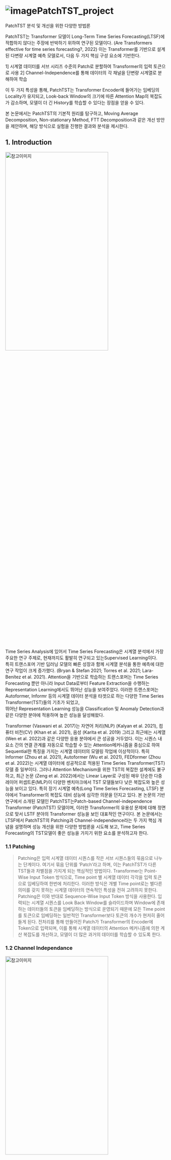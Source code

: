 ![image](https://github.com/JongHyun9999/PatchTST_project/assets/117347262/0e020e3d-039f-484c-9d15-8422ca514fb7)PatchTST_project
=============================
PatchTST 분석 및 개선을 위한 다양한 방법론   


PatchTST는 Transformer 모델이 Long-Term Time Series Forecasting(LTSF)에 적합하지 않다는 주장에 반박하기 위하여 연구된 모델이다. (Are Transformers effective for time series forecasting?, 2022) 이는 Transformer를 기반으로 설계된 다변량 시계열 예측 모델로서, 다음 두 가지 핵심 구성 요소에 기반한다. 

1] 시계열 데이터를 서브 시리즈 수준의 Patch로 분할하여 Transformer의 입력 토큰으로 사용
2] Channel-Independence를 통해 데이터의 각 채널을 단변량 시계열로 분해하여 학습

이 두 가지 특성을 통해, PatchTST는 Transformer Encoder에 들어가는 임베딩의 Locality가 유지되고, Look-back Window의 크기에 따른 Attention Map의 복잡도가 감소하며, 모델이 더 긴 History를 학습할 수 있다는 장점을 얻을 수 있다.

본 논문에서는 PatchTST의 기본적 원리를 탐구하고, Moving Average Decomposition, Non-stationary Method, FTT Decomposition과 같은 개선 방안을 제안하며, 해당 방식으로 실험을 진행한 결과와 분석을 제시한다.



## 1. Introduction
<img src="/image/image_4.png" width="80%" height="40%" alt="참고이미지"></img>    
Time Series Analysis에 있어서 Time Series Forecasting은 시계열 분석에서 가장 주요한 연구 주제로, 현재까지도 활발히 연구되고 있는Supervised Learning이다.    
특히 트랜스포머 기반 딥러닝 모델의 빠른 성장과 함께 시계열 분석을 통한 예측에 대한 연구 작업이 크게 증가했다. (Bryan & Stefan 2021; Torres et al. 2021; Lara-Benítez et al. 2021). Attention을 기반으로 학습하는 트랜스포머는 Time Series Forecasting 뿐만 아니라 Input Data로부터 Feature Extraction을 수행하는 Representation Learning에서도 뛰어난 성능을 보여주었다.    이러한 트랜스포머는 Autoformer, Informr 등의 시계열 데이터 분석을 타겟으로 하는 다양한 Time Series Transformer(TST)들의 기초가 되었고,    
뛰어난 Representation Learning 성능을 Classification 및 Anomaly Detection과 같은 다양한 분야에 적용하며 높은 성능을 달성해왔다.    

 Transformer (Vaswani et al. 2017)는 자연어 처리(NLP) (Kalyan et al. 2021), 컴퓨터 비전(CV) (Khan et al. 2021), 음성 (Karita et al. 2019) 그리고 최근에는 시계열 (Wen et al. 2022)과 같은 다양한 응용 분야에서 큰 성공을 거두었다. 이는 시퀀스 내 요소 간의 연결 관계를 자동으로 학습할 수 있는 Attention메커니즘을 중심으로 하여 Sequential한 특징을 가지는 시계열 데이터의 모델링 작업에 이상적이다. 특히Informer (Zhou et al. 2021), Autoformer (Wu et al. 2021), FEDformer (Zhou et al. 2022)는 시계열 데이터에 성공적으로 적용된 Time Series Transformer(TST) 모델 중 일부이다. 그러나 Attention Mechanism을 위한 TST의 복잡한 설계에도 불구하고, 최근 논문 (Zeng et al. 2022)에서는 Linear Layer로 구성된 매우 단순한 다중 레이어 퍼셉트론(MLP)이 다양한 벤치마크에서 TST 모델들보다 낮은 복잡도와 높은 성능을 보이고 있다. 특히 장기 시계열 예측(Long Time Series Forecasting, LTSF) 분야에서 Transformer의 복잡도 대비 성능에 심각한 의문을 던지고 있다.    본 논문의 기반 연구에서 소개된 모델인 PatchTST는Patch-based Channel-independence Transformer (PatchTST) 모델이며, 이러한 Transformer의 유용성 문제에 대해 정면으로 맞서 LSTF 분야의 Transformer 성능을 보인 대표적인 연구이다. 본 논문에서는 LTSF에서 PatchTST의 Patching과 Channel-independence라는 두 가지 핵심 개념을 설명하며 성능 개선을 위한 다양한 방법론을 시도해 보고, Time Series Forecasting의 TST모델이 좋은 성능을 가지기 위한 요소를 분석하고자 한다.

### 1.1 Patching
>   Patching은 입력 시계열 데이터 시퀀스를 작은 서브 시퀀스들의 묶음으로 나누는 단계이다. 여기서 묶음 단위를 ‘Patch’라고 하며, 이는 PatchTST가 다른 TST들과 차별점을 가지게 되는 핵심적인 방법이다. Transformer는 Point-Wise Input Token 방식으로, Time point 별 시계열 데이터 각각을 입력 토큰으로 임베딩하여 한번에 처리한다. 이러한 방식은 개별 Time point로는 별다른 의미를 갖지 못하는 시계열 데이터의 연속적인 특성을 전혀 고려하지 못한다. Patching은 이와 반대로 Sequence-Wise Input Token 방식을 사용한다. 입력되는 시계열 시퀀스를 Look Back Window를 슬라이드하며 Window에 존재하는 데이터들의 토큰을 임베딩하는 방식으로 운영되기 때문에 모든 Time point를 토큰으로 임베딩하는 일반적인 Transformer보다 토큰의 개수가 현저히 줄어들게 된다.
 전처리를 통해 만들어진 Patch가 Transformer의 Encoder에 Token으로 입력되며, 이를 통해 시계열 데이터의 Attention 메커니즘에 의한 계산 복잡도를 개선하고, 모델이 더 많은 과거의 데이터를 학습할 수 있도록 한다.

### 1.2 Channel Independance
<img src="/image/image_3.png" width="80%" height="40%" alt="참고이미지"></img>    
> CI 전략(Channel Independance)은 단변량 시계열 데이터를 미래 시계열 값으로 매핑하는 함수를 식별하는 방법이다. CD 전략(Channel Dependance)은 다변량 시계열 데이터를 미래 시계열 값으로 매핑한다. 현재 대부분의 SOTA(Sate-of-the-Art) LTSF 모델들은 위와 같은 CI 전략을 채택하고 있으며 이번에 다룬 PatchTST 모델도 채널 독립 방식을 따르고 있다. PatchTST 뿐만 아니라 DLinear등 현재 강력한 시계열 예측 모델은 모두 다변량 시계열 데이터를 분리하여 단변량(Channel Indepence)으로 예측하는데 사용하고 있다. 직관적으로 MTS(Multivariate Time Series)의 모든 과거 변수를 사용하여 동시에 모든 미래 변수를 예측하는 것이 적합해 보일 수 있다. CD방식은 CI방식의 단변량처리와 다르게 변수 간의 상호 관계를 포착하기 때문이다. 그러나 최근 연구에 따르면 채널 독립(CI) 전략이 채널 연관(CD)접근법을 능가한다는 것이 입증되었다.(The Capacity and Robustness Trade-off: Revisiting the ChannelIndependent Strategy for Multivariate Time Series Forecasting. 2023). 해당 논문에서는 다변량 데이터의 접근법에 상관관계인 ACF-Value를 도입하여 왜 CI 방법이 Distribution Shift에 강건한지 설명하고 있다.

### 1.3 PatchTST Architecture
<img src="/image/image_1.png" width="80%" height="40%" alt="참고이미지"></img>    

> 그림 (a)는 PatchTST를 구성하는 전체 아키텍처에 대한 그림이다. 초기에 Multivariate Input Sequence를 Channel-Independence하게 분리하여 Univariate로 만들고, 이를 Transformer Backbone에 입력한다. 모델은 Backbone내에서 각각의 Univarite를 Patching하고, Transformer Encoder를 거치며 데이터를 학습한다. 이를 통해 출력된 Output은 Look-back Window Size (L)만큼을 학습하여 예측된 미래의 T만큼의 결과이다.

## 2. Related Work
<img src="/image/image_2.png" width="80%" height="40%" alt="참고이미지"></img>   

최근 LTSF를 포함한 시계열 데이터 문제의 주요한 모델에는 강력한 트랜스포머가 장악하고 있다. Vanila Transformer, Autoformer, Informer등 트랜스포머 모델에 근거한 다양한 아종들이 나오며 NLP 분야를 넘어 다양한 분야에서 강력한 성능을 자랑하고 있다. 하지만 트랜스포머의 근본적인 문제로, 수많은 어텐션에서 기인하는 높은 계산 복잡도와 모델 복잡도를 꼽을 수 있다. 이러한 문제점을 지적하듯이, 최근 놀라울 정도로 간단한 Multi Layer Perceptron(MLP) 기반의 모델들이 트랜스포머 기반의 모델들보다 성능과 효율성 면에서 더 좋은 성능을 보이고 있다.   
대표적으로 “Are Transformers Effective for Time Series Forecasting?, 2022” 에서는 입력 데이터에 Decomposition을 적용 후, 1 Layer Linear network만을 적용하여 예측을 수행하는 NTSF-linear 모델을 제안하였다.    


<img src="/image/image_5.png" width="80%" height="40%" alt="참고이미지"></img>   
뿐만 아니라 “Less Is More: Fast Multivariate Time Series Forecasting with Light Sampling-oriented MLP Structures, 2022” 는 Continuous/Interval Sampling을 통하여 입력 시퀀스에 대한 Local/Global Temporal Information을 추출하고, 각 Sampling의 결과를 Concatenation한 후 Information Exchange Block을 통해 예측을 진행하는 LightTS 모델을 제안하였다. 해당 논문들에서 제시한 모델들이 LTSF 분야에서 트랜스포머 기반 모델들의 성능을 능가하면서, LTSF에서 트랜스포머의 효과에 대한 의문이 제기되고 있다. 이에 본 논문에서 이용하는 PatchTST는 이러한 Light Weight MLP들의 반격에 다시 맞서며 기존 연구 결과와는 다르게 트랜스포머가 LTSF에 효과적이라는 것을 증명하고 있다.


## 3. Proposed Method
>  PatchTST의 성능 개선을 위해 시도했던 3가지의 방법에 대해 설명한다.
자세한 설명은 추후 블로그에 추가하겠음.

### 3.1 Decomposing Signal Using Moving Average 
- PatchTST 성능 개선을 위한 첫번째 방법으로, 이동평균을 이용한 시계열 분해 기법을 적용한 버전입니다.
- 원본 데이터에서 이동평균을 이용하여 Trend와 이를 뺀 잔차 데이터를 구합니다.
- 분해된 Trend 데이터와 잔차 데이터를 독립적인 두개의 모델에 입력해 학습시키고, 해당 출력값을 더해주어 최종 출력값을 완성시킵니다.

### 3.2 Non stationary Scailing 
- PatchTST 성능 개선을 위한 두번째 방법으로, 입력 데이터의 비정상성 정보를 적용시켜 학습한 버전입니다.
- 입력데이터가 RevIn으로 Instance Normalization되고, 해당 평균과 표준편차 정보를 기억했다가 출력 레이어에서 de-Normalization을 수행합니다.   
- 이때 평균과 표준 편차를 별도로 기억했다가 Projector라는 다중 레이어 퍼셉트론을 추가하여    
  기존 트랜스포머의 멀티헤드 어텐션에서 적용된 스케일링 과정에 새로운 Re-Scaling을 적용하였습니다.   

<img src="/image/image_7.png" width="80%" height="40%" alt="참고이미지"></img>   
> 정상성은 시계열 데이터가 시점에 따라 평균이나 분산 같은 통계적 특징이 변하지 않으며 추세나 계절성이 없는 시계열 데이터일 때 해당 데이터를 말한다. 
즉, 시계열 데이터가 시점에 무관하게 과거, 현재, 미래의 분포가 같을 때 정상성을 띤다고 한다.
반면 비정상성(Non-Stationary) 데이터는 평균이나 분산 같은 통계적 특징이 변하며 추세와 계절성이 내포되어 있는 시계열을 의미한다. 추세와 계절성은
 서로 다른 시점에 시계열의 값에 영향을 줄 수 있기 때문에 시간에 따른 데이터의 등락은 이러한 비정상성 데이터의 주요한 요인이라고 할 수 있다.   

<img src="/image/image_8.png" width="80%" height="40%" alt="참고이미지"></img>    
> 기존 PatchTST는 데이터셋 내에서 통계적 특징이 변화하는 비정상성과Distribution Shift를 해결하기 위해 모델 입력 패치에는 Instance Normalization을,
출력에는 기억했던 평균과 표준편차를 이용하여 Original Distribution으로 되돌리는 Instance DeNormalization를 적용했다.
하지만 시계열을 정상화하여 Attention 및 모델의 입력으로 사용한다면 
모델이 지니고 있는 고유의 비정상성 정보들을 훼손할 수 있다. 따라서 
이전 방법과 달리 입력 데이터를 정규화 해줌과 동시에, 비정상성 정보들을 
함께 학습할 수 있도록 하는 De-Stationary 방법을 도입하였다.    

<img src="/image/image_9.png" width="80%" height="40%" alt="참고이미지"></img>   
>  기존 트랜스포머 인코더의 멀티 헤드 어텐션에서, 쿼리, 키 연산 이후 
소프트맥스 함수에 입력하기 전 Scailing을 진행했었다. 이때 과도한 정상성을 막고, 
비정상성 정보를 더해주기 위해 새로운 파라미터 τ와 δ를 추가한다. 이때 언급했던 
새로운 파라미터는 입력 데이터의 평균과 표준편차를 입력받는 다층 퍼셉트론(MLP)의 출력값이다. 
해당 파라미터를 query-key scailing 연산에서 적용해주어 스케일링 
과정중 Over Stationary를 방지하고 Non-Stationary Information이 함께 적용된 
예측을 수행하였다.   


### 3.3 Fast Furier Transform(FFT) - Top k Decomposition
- PatchTST 성능 개선을 위한 세번째 방법으로, 입력 데이터의 주요 주파수 데이터와 그 잔차 데이터를 학습한 버전입니다.
- 원본 데이터를 FFT하여 주요 K개의 주파수만 살린 시그널을 구하고, 이를 원본 데이터에 빼주어 잔차 데이터를 제작합니다.
- 이렇게 원본 데이터에서 분해된 주요 주파수 데이터, 잔차 데이터를 독립적인 두개의 모델에 입력해 학습시키고,
  해당 출력값을 더해주어 최종 출력값을 완성시킵니다.   

<img src="/image/image_10.png" width="80%" height="40%" alt="참고이미지"></img>   
>  Data Augmentation은 학습에 이용되는 데이터에 다양한 증강기법을 적용해 모델이 데이터의 단조로움에 Overfitting 되는 것을 방지하고자 사용한다. 
시계열 데이터는 Time Domain뿐만 아니라 Frequency Domain에서 시계열 데이터의 증강을 수행할 수도 있는데,실제로 최근 “TimesNet: Temporal 2D-Variation Modeling for General Time Series Analysis, 2023”는 시계열 데이터의 Multi periodicty 특성을 반영하고자 입력 데이터에 Fast Furier Transform(FFT)을 적용한 주파수 도메인에서 증강을 시도해
우수한 성능을 확인할 수 있었다.   이처럼 시계열 데이터에도 Frequency Domain에서 접근한다면, 
데이터의 주요한 정보들을 얻을 수 있음이 다양하게 증명되고 있다. 
이를 이용한다면 PatchTST의 성능도 개선시킬 수 있을것으로 예상한다. 

<img src="/image/image_11.png" width="80%" height="40%" alt="참고이미지"></img>   
> 이에 실험에서 사용한 방법은 입력 시퀀스에 FFT를 적용하여 Frequency Domain에서 Amplitude가 가장 높은
주파수 K개가 해당 시퀀스의 주요한 데이터라고 판단하여 나머지 주파수를 0으로 제거하는 필터링 작업을 거쳤다. 
K개의 주파수만 남은 Frequency Domain의 데이터에서 역푸리에 변환을 적용하였고, 해당 시그널을 오리지널 시퀀스에 빼주어 주요하지 않은, 
잔차 시그널을 구분하였다.  이렇게 생성된 두개의 시그널을 각각 별도의 PatchTST 모델에 입력해주어 LTSF를 수행하였고, 
최종 출력값을 더하여 예측값을 완성시켰다.
![image](https://github.com/JongHyun9999/PatchTST_project/assets/117347262/8e7a08a3-e833-48b7-a720-195b31ebe626)

